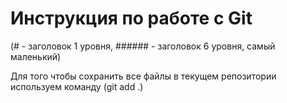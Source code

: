 # Инструкция по работе с Git
(# - заголовок 1 уровня, ###### - заголовок 6 уровня, самый маленький)

Для того чтобы сохранить все файлы в текущем репозитории используем команду (git add .)

